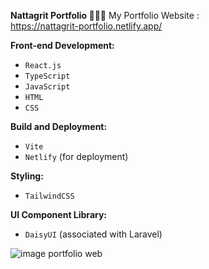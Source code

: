 **Nattagrit Portfolio 👨🏻‍💻**
My Portfolio Website :\
https://nattagrit-portfolio.netlify.app/

**Front-end Development:**
- `React.js`
- `TypeScript`
- `JavaScript`
- `HTML`
- `CSS`

**Build and Deployment:**
- `Vite`
- `Netlify` (for deployment)

**Styling:**
- `TailwindCSS`

**UI Component Library:**
- `DaisyUI` (associated with Laravel)

![image portfolio web](https://github.com/Basicbay/Portfolio-Website/assets/151770227/fe948dcc-2f4b-4408-b2fb-2c49c9f87d65)


